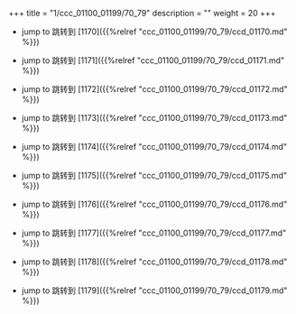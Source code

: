 +++
title = "1/ccc_01100_01199/70_79"
description = ""
weight = 20
+++

* jump to 跳转到 [1170]({{%relref "ccc_01100_01199/70_79/ccd_01170.md" %}})

* jump to 跳转到 [1171]({{%relref "ccc_01100_01199/70_79/ccd_01171.md" %}})

* jump to 跳转到 [1172]({{%relref "ccc_01100_01199/70_79/ccd_01172.md" %}})

* jump to 跳转到 [1173]({{%relref "ccc_01100_01199/70_79/ccd_01173.md" %}})

* jump to 跳转到 [1174]({{%relref "ccc_01100_01199/70_79/ccd_01174.md" %}})

* jump to 跳转到 [1175]({{%relref "ccc_01100_01199/70_79/ccd_01175.md" %}})

* jump to 跳转到 [1176]({{%relref "ccc_01100_01199/70_79/ccd_01176.md" %}})

* jump to 跳转到 [1177]({{%relref "ccc_01100_01199/70_79/ccd_01177.md" %}})

* jump to 跳转到 [1178]({{%relref "ccc_01100_01199/70_79/ccd_01178.md" %}})

* jump to 跳转到 [1179]({{%relref "ccc_01100_01199/70_79/ccd_01179.md" %}})

